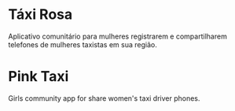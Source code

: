 # Táxi Rosa

Aplicativo comunitário para mulheres registrarem e compartilharem telefones de mulheres taxistas em sua região.

# Pink Taxi

Girls community app for share women's taxi driver phones.
